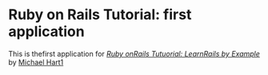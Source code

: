 # Ruby on Rails Tutorial: first application

This is thefirst application for
[*Ruby onRails Tutuorial: LearnRails by Example*](http://railstutorial.org/)
by [Michael Hart1](http://michaelhart1.com)

